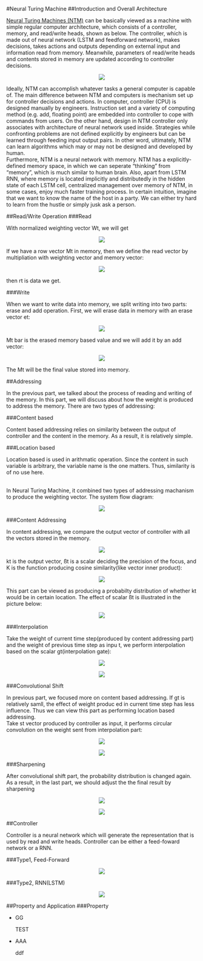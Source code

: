 #Neural Turing Machine
##Introduction and Overall Architecture
<p>
<a href="https://arxiv.org/abs/1410.5401">Neural Turing Machines (NTM)</a> can be basically viewed as a machine with simple regular computer architecture, which consists of a controller, memory, and read/write heads, shown as below. The controller, which is made out of neural network (LSTM and feedforward network), makes decisions, takes actions and outputs depending on external input and information read from memory. Meanwhile, parameters of read/write heads and contents stored in memory are updated according to controller decisions.
</p>
<p align="center">
  <img src="img/neuralturing.png">
</p>
<p>
Ideally, NTM can accomplish whatever tasks a general computer is capable of. The main difference between NTM and computers is mechanism set up for controller decisions and actions. In computer, controller (CPU) is designed manually by engineers. Instruction set and a variety of computing method (e.g. add, floating point) are embedded into controller to cope with commands from users. On the other hand, design in NTM controller only associates with architecture of neural network used inside. Strategies while confronting problems are not defined explicitly by engineers but can be learned through feeding input output pairs. In other word, ultimately, NTM can learn algorithms which may or may not be designed and developed by human.<br>
Furthermore, NTM is a neural network with memory. NTM has a explicitly-defined memory space, in which we can seperate “thinking” from “memory”, which is much similar to human brain. Also, apart from LSTM RNN, where memory is located implicitly and distributedly in the hidden state of each LSTM cell, centralized management over memory of NTM, in some cases, enjoy much faster training process. In certain intuition, imagine that we want to know the name of the host in a party. We can either try hard to learn from the hustle or simply jusk ask a person. 
</p>
##Read/Write Operation
###Read
<p>With normalized weighting vector Wt, we will get</p>
<p align="center">
<img src="img/normalized_weight_vector.png">
</p>
<p>If we have a row vector Mt in memory, then we define the read vector by multipliation with weighting vector and memory vector:
</p>
<p align="center"><img src="img/read_vector.png"></p>
<p>then rt is data we get.</p>

###Write
<p>
When we want to write data into memory, we split writing into two parts: erase and add operation. First, we will erase data in memory with an erase vector et:
</p>
<p align="center"><img src="img/erase_vector.png"></p>
<p>
Mt bar is the erased memory based value and we will add it by an add vector:
</p>
<p align="center"><img src="img/add_vector.png"></p>
<p>
The Mt will be the final value stored into memory.
</p>
##Addressing
<p>
In the previous part, we talked about the process of reading and writing of the memory. In this part, we will discuss about 
how the weight is produced to address the memory. There are two types of addressing: 
</p>
###Content based
<p>
Content based addressing relies on similarity between the output of controller and the content in the memory. As a result, it is relatively simple. 
</p>
###Location based
<p>
Location based is used in arithmatic operation. Since the content in such variable is arbitrary, the variable name is the one 
matters. Thus, similarity is of no use here.<br><br>
</p>
<p>
In Neural Turing Machine, it combined two types of addressing machanism to produce the weighting vector. The system flow diagram:
</p>
<p align="center"><img src="img/Flow_diagram.png"></p>
###Content Addressing
<p>In content addressing, we compare the output vector of controller with all the vectors stored in the memory.</p>
<p align="center"><img src="img/similarity_comparison.png"></p>
<p>kt is the output vector, ßt is a scalar deciding the precision of the focus, and K is the function producing cosine
similarity(like vector inner product):
</p>
<p align="center"><img src="img/cosine.png"></p>
<p>
This part can be viewed as producing a probabilty distribution of whether kt would be in certain location.  The effect
of scalar ßt is illustrated in the picture below:
</p>
<p align="center"><img src="img/beta_t.jpeg"></p>
###Interpolation
<p>
Take the weight of current time step(produced by content addressing part) and the weight of previous time step as inpu
t, we perform interpolation based on the scalar gt(interpolation gate):
</p>
<p align="center"><img src="img/gate_interpolation.png"></p>
<p align="center"><img src="img/interpo.png"></p>
###Convolutional Shift
<p>
In previous part, we focused more on content based addressing. If gt  is relatively samll, the effect of weight produc
ed in current time step has less influence. Thus we can view this part as performing location based addressing.
<br>Take st vector produced by controller as input, it performs circular convolution on the weight sent from 
interpolation part:
</p>
<p align="center"><img src="img/convolutional_shift.png"></p>
<p align="center"><img src="img/shift.png"></p>
###Sharpening
<p>
After convolutional shift part, the probability distribution is changed again. As a result, in the last part, we 
should adjust the the final result by sharpening
</p>
<p align="center"><img src="img/sharpening.png"></p>
<p align="center"><img src="img/gama.png"></p>

##Controller
<p>
Controller is a neural network which will generate the representation that is used by read and write heads. Controller can be either a feed-foward network or a RNN.
</p>
###Type1, Feed-Forward
<p align="center"><img src="img/flow1.png"></p>
###Type2, RNN(LSTM)
<p align="center"><img src="img/flow2.png"></p>

##Property and Application
###Property
<ul>
<li>GG</li>
<p>
TEST
</p>
<li>AAA</li>
<p>
ddf
</p>
</ul>






